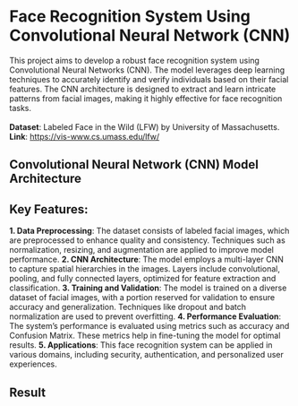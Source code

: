 # Face Recognition System Using Convolutional Neural Network (CNN)
This project aims to develop a robust face recognition system using Convolutional Neural Networks (CNN). The model leverages deep learning techniques to accurately identify and verify individuals based on their facial features. The CNN architecture is designed to extract and learn intricate patterns from facial images, making it highly effective for face recognition tasks. <br>
<br>
**Dataset**: Labeled Face in the Wild (LFW) by University of Massachusetts. <br>
**Link**: https://vis-www.cs.umass.edu/lfw/

## Convolutional Neural Network (CNN) Model Architecture

## Key Features:
**1. Data Preprocessing**: The dataset consists of labeled facial images, which are preprocessed to enhance quality and consistency. Techniques such as normalization, resizing, and augmentation are applied to improve model performance.
**2. CNN Architecture**: The model employs a multi-layer CNN to capture spatial hierarchies in the images. Layers include convolutional, pooling, and fully connected layers, optimized for feature extraction and classification.
**3. Training and Validation**: The model is trained on a diverse dataset of facial images, with a portion reserved for validation to ensure accuracy and generalization. Techniques like dropout and batch normalization are used to prevent overfitting.
**4. Performance Evaluation**: The system’s performance is evaluated using metrics such as accuracy and Confusion Matrix. These metrics help in fine-tuning the model for optimal results.
**5. Applications**: This face recognition system can be applied in various domains, including security, authentication, and personalized user experiences.

## Result
